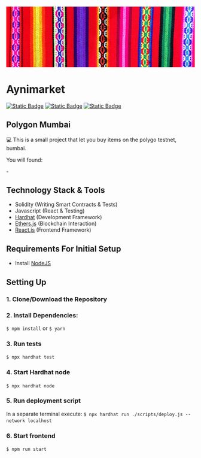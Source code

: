 ![](./public/Telar.jpg)


# Aynimarket
  [![Static Badge](https://img.shields.io/badge/React.js%20-%20blue)](https://img.shields.io/badge/-React.js-blue)
  [![Static Badge](https://img.shields.io/badge/Solidity%20-%20gray)](https://img.shields.io/badge/-Solidity-grey)
  [![Static Badge](https://img.shields.io/badge/HardHat%20-%20yellow)](https://img.shields.io/badge/-HardHat-yellow)


## Polygon Mumbai 

💻 This is a small project that let you buy items on the polygo testnet, bumbai. 
<p>You will found:</p>
 - 

## Technology Stack & Tools

- Solidity (Writing Smart Contracts & Tests)
- Javascript (React & Testing)
- [Hardhat](https://hardhat.org/) (Development Framework)
- [Ethers.js](https://docs.ethers.io/v5/) (Blockchain Interaction)
- [React.js](https://reactjs.org/) (Frontend Framework)

## Requirements For Initial Setup
- Install [NodeJS](https://nodejs.org/en/)

## Setting Up
### 1. Clone/Download the Repository

### 2. Install Dependencies:
`$ npm install` or `$ yarn`

### 3. Run tests
`$ npx hardhat test`

### 4. Start Hardhat node
`$ npx hardhat node`

### 5. Run deployment script
In a separate terminal execute:
`$ npx hardhat run ./scripts/deploy.js --network localhost`

### 6. Start frontend
`$ npm run start`
